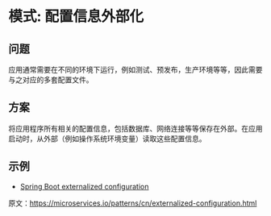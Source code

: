 # 模式: 配置信息外部化

## 问题

应用通常需要在不同的环境下运行，例如测试、预发布，生产环境等等，因此需要与之对应的多套配置文件。

## 方案

将应用程序所有相关的配置信息，包括数据库、网络连接等等保存在外部。在应用启动时，从外部（例如操作系统环境变量）读取这些配置信息。

## 示例

- [Spring Boot externalized configuration](https://docs.spring.io/spring-boot/docs/current/reference/html/boot-features-external-config.html)



原文：https://microservices.io/patterns/cn/externalized-configuration.html